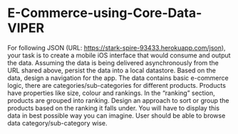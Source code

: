 # E-Commerce-using-Core-Data-VIPER
For following JSON (URL: https://stark-spire-93433.herokuapp.com/json), your task is to create a mobile iOS interface that would consume and output the data. Assuming the data is being delivered asynchronously from the URL shared above, persist the data into a local datastore. Based on the data, design a navigation for the app. The data contains basic e-commerce logic, there are categories/sub-categories for different products. Products have properties like size, colour and rankings. In the “ranking” section, products are grouped into ranking. Design an approach to sort or group the products based on the ranking it falls under. You will have to display this data in best possible way you can imagine. User should be able to browse data category/sub-category wise.
